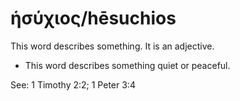 # ἡσύχιος/hēsuchios

This word describes something. It is an adjective.

* This word describes something quiet or peaceful.

See: 1 Timothy 2:2; 1 Peter 3:4
